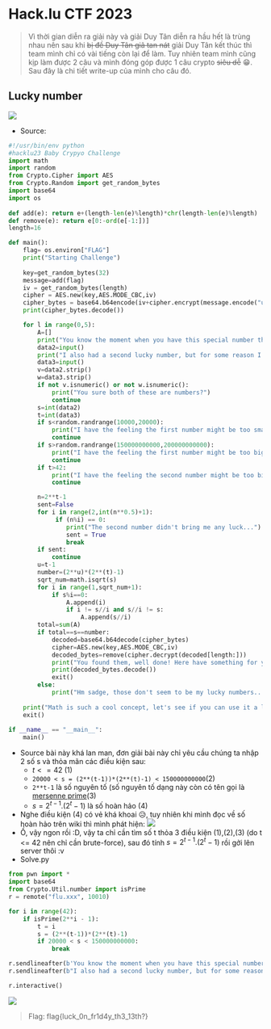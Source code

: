 # Hack.lu CTF 2023 
> Vì thời gian diễn ra giải này và giải Duy Tân diễn ra hầu hết là trùng nhau nên sau khi ~~bị đề Duy Tân giã tan nát~~ giải Duy Tân kết thúc thì team mình chỉ có vài tiếng còn lại để làm. Tuy nhiên team mình cũng kịp làm được 2 câu và mình đóng góp được 1 câu crypto ~~siêu dễ~~ 😁. Sau đây là chi tiết write-up của mình cho câu đó. 
## Lucky number
![](https://hackmd.io/_uploads/BkgLw0sba.png)

- Source:
```python
#!/usr/bin/env python
#hacklu23 Baby Crypyo Challenge
import math
import random
from Crypto.Cipher import AES
from Crypto.Random import get_random_bytes
import base64
import os                                                   
    
def add(e): return e+(length-len(e)%length)*chr(length-len(e)%length)
def remove(e): return e[0:-ord(e[-1:])]
length=16 

def main():  
    flag= os.environ["FLAG"]
    print("Starting Challenge")
 
    key=get_random_bytes(32)
    message=add(flag)
    iv = get_random_bytes(length)
    cipher = AES.new(key,AES.MODE_CBC,iv) 
    cipher_bytes = base64.b64encode(iv+cipher.encrypt(message.encode("utf8")))
    print(cipher_bytes.decode())

    for l in range(0,5):
        A=[]
        print("You know the moment when you have this special number that gives you luck? Great cause I forgot mine")
        data2=input()
        print("I also had a second lucky number, but for some reason I don't remember it either :(")
        data3=input()
        v=data2.strip()
        w=data3.strip()
        if not v.isnumeric() or not w.isnumeric():
            print("You sure both of these are numbers?")
            continue
        s=int(data2)
        t=int(data3)
        if s<random.randrange(10000,20000):
            print("I have the feeling the first number might be too small")
            continue
        if s>random.randrange(150000000000,200000000000):
            print("I have the feeling the first number might be too big")
            continue
        if t>42:
            print("I have the feeling the second number might be too big")
            continue

        n=2**t-1
        sent=False
        for i in range(2,int(n**0.5)+1):
             if (n%i) == 0:
                print("The second number didn't bring me any luck...")
                sent = True
                break
        if sent:
            continue
        u=t-1
        number=(2**u)*(2**(t)-1)
        sqrt_num=math.isqrt(s)
        for i in range(1,sqrt_num+1):
            if s%i==0:
                A.append(i)
                if i != s//i and s//i != s:
                    A.append(s//i)      
        total=sum(A)
        if total==s==number:
            decoded=base64.b64decode(cipher_bytes)
            cipher=AES.new(key,AES.MODE_CBC,iv)
            decoded_bytes=remove(cipher.decrypt(decoded[length:]))
            print("You found them, well done! Here have something for your efforts: ")
            print(decoded_bytes.decode())
            exit()
        else:
            print("Hm sadge, those don't seem to be my lucky numbers...😞")
    
    print("Math is such a cool concept, let's see if you can use it a little more...")
    exit()
  
if __name__ == "__main__":
    main()
```
- Source bài này khá lan man, đơn giải bài này chỉ yêu cầu chúng ta nhập 2 số s và thỏa mãn các điều kiện sau:
    - $t<=42$ (1)
    - `20000 < s = (2**(t-1))*(2**(t)-1) < 150000000000`(2)
    - `2**t-1` là số nguyên tố (số nguyên tố dạng này còn có tên gọi là [mersenne prime](https://vi.wikipedia.org/wiki/S%E1%BB%91_nguy%C3%AAn_t%E1%BB%91_Mersenne)(3)
    - $s = 2^{t-1}.(2^t -1)$ là số hoàn hảo (4)
- Nghe điều kiện (4) có vẻ khá khoai 😥, tuy nhiên khi mình đọc về số hoàn hảo trên wiki thì mình phát hiện:
![](https://hackmd.io/_uploads/S12jnCi-T.png)
- Ồ, vậy ngon rồi :D, vậy ta chỉ cần tìm số t thỏa 3 điều kiện (1),(2),(3) (do t <= 42 nên chỉ cần brute-force), sau đó tính $s = 2^{t-1}.(2^t -1)$ rồi gởi lên server thôi :v 
- Solve.py
```python
from pwn import *
import base64
from Crypto.Util.number import isPrime
r = remote("flu.xxx", 10010)

for i in range(42):
	if isPrime(2**i - 1):
		t = i
		s = (2**(t-1))*(2**(t)-1)
		if 20000 < s < 150000000000:
			break

r.sendlineafter(b'You know the moment when you have this special number that gives you luck? Great cause I forgot mine\n', str(s).encode())
r.sendlineafter(b"I also had a second lucky number, but for some reason I don't remember it either :(\n", str(t).encode())

r.interactive()
```
![](https://hackmd.io/_uploads/rkKapCib6.png)
> Flag: flag{luck_0n_fr1d4y_th3_13th?}
